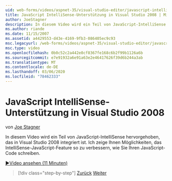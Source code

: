 ```yaml
---
uid: web-forms/videos/aspnet-35/visual-studio-editor/javascript-intellisense-support-in-visual-studio-2008
title: JavaScript IntelliSense-Unterstützung in Visual Studio 2008 | Microsoft-Dokumentation
author: JoeStagner
description: In diesem Video wird ein Teil von JavaScript-IntelliSense hervorgehoben, das in Visual Studio 2008 integriert ist. Ich zeige Möglichkeiten zum Verbessern der IntelliSense-JavaScript-Funktionen...
ms.author: riande
ms.date: 11/15/2007
ms.assetid: a4429553-d43e-4169-9fb3-086405ec9c93
msc.legacyurl: /web-forms/videos/aspnet-35/visual-studio-editor/javascript-intellisense-support-in-visual-studio-2008
msc.type: video
ms.openlocfilehash: 0b0c52c2a442e0cf8367fe168c6b2f99b1126a6b
ms.sourcegitcommit: e7e91932a6e91a63e2e46417626f39d6b244a3ab
ms.translationtype: MT
ms.contentlocale: de-DE
ms.lasthandoff: 03/06/2020
ms.locfileid: "78462333"
---
```

# <a name="javascript-intellisense-support-in-visual-studio-2008"></a>JavaScript IntelliSense-Unterstützung in Visual Studio 2008

von [Joe Stagner](https://github.com/JoeStagner)

In diesem Video wird ein Teil von JavaScript-IntelliSense hervorgehoben, das in Visual Studio 2008 integriert ist. Ich zeige Ihnen Möglichkeiten, das IntelliSense-JavaScript-Feature so zu verbessern, wie Sie Ihren JavaScript-Code schreiben.

[&#9654;Video ansehen (11 Minuten)](https://channel9.msdn.com/Blogs/ASP-NET-Site-Videos/javascript-intellisense-support-in-visual-studio-2008)

> [!div class="step-by-step"]
> [Zurück](new-designer-support-in-visual-studio-2008.md)
> [Weiter](javascript-debugging-in-visual-studio-2008.md)

